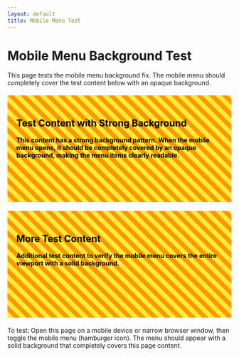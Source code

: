 ```yaml
---
layout: default
title: Mobile Menu Test
---
```


<style>
/* Test background content to make the mobile menu issue visible */
.test-content {
  background: repeating-linear-gradient(
    45deg,
    #ffeb3b,
    #ffeb3b 10px,
    #ff9800 10px,
    #ff9800 20px
  );
  padding: 20px;
  margin: 20px 0;
  height: 200px;
  color: #000;
  font-weight: bold;
}
</style>

<h1>Mobile Menu Background Test</h1>

<p>This page tests the mobile menu background fix. The mobile menu should completely cover the test content below with an opaque background.</p>

<div class="test-content">
  <h2>Test Content with Strong Background</h2>
  <p>This content has a strong background pattern. When the mobile menu opens, it should be completely covered by an opaque background, making the menu items clearly readable.</p>
</div>

<div class="test-content">
  <h2>More Test Content</h2>
  <p>Additional test content to verify the mobile menu covers the entire viewport with a solid background.</p>
</div>

<p>To test: Open this page on a mobile device or narrow browser window, then toggle the mobile menu (hamburger icon). The menu should appear with a solid background that completely covers this page content.</p>